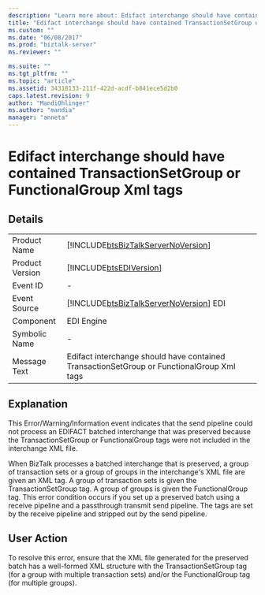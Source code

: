 ```yaml
---
description: "Learn more about: Edifact interchange should have contained TransactionSetGroup or FunctionalGroup Xml tags"
title: "Edifact interchange should have contained TransactionSetGroup or FunctionalGroup Xml tags | Microsoft Docs"
ms.custom: ""
ms.date: "06/08/2017"
ms.prod: "biztalk-server"
ms.reviewer: ""

ms.suite: ""
ms.tgt_pltfrm: ""
ms.topic: "article"
ms.assetid: 34318133-211f-422d-acdf-b841ece5d2b0
caps.latest.revision: 9
author: "MandiOhlinger"
ms.author: "mandia"
manager: "anneta"
---
```

# Edifact interchange should have contained TransactionSetGroup or FunctionalGroup Xml tags
## Details  
  
|                 |                                                                                           |
|-----------------|-------------------------------------------------------------------------------------------|
|  Product Name   |    [!INCLUDE[btsBizTalkServerNoVersion](../includes/btsbiztalkservernoversion-md.md)]     |
| Product Version |                [!INCLUDE[btsEDIVersion](../includes/btsediversion-md.md)]                 |
|    Event ID     |                                             -                                             |
|  Event Source   |  [!INCLUDE[btsBizTalkServerNoVersion](../includes/btsbiztalkservernoversion-md.md)] EDI   |
|    Component    |                                        EDI Engine                                         |
|  Symbolic Name  |                                             -                                             |
|  Message Text   | Edifact interchange should have contained TransactionSetGroup or FunctionalGroup Xml tags |
  
## Explanation  
 This Error/Warning/Information event indicates that the send pipeline could not process an EDIFACT batched interchange that was preserved because the TransactionSetGroup or FunctionalGroup tags were not included in the interchange XML file.  
  
 When BizTalk processes a batched interchange that is preserved, a group of transaction sets or a group of groups in the interchange's XML file are given an XML tag. A group of transaction sets is given the TransactionSetGroup tag. A group of groups is given the FunctionalGroup tag. This error condition occurs if you set up a preserved batch using a receive pipeline and a passthrough transmit send pipeline. The tags are set by the receive pipeline and stripped out by the send pipeline.  
  
## User Action  
 To resolve this error, ensure that the XML file generated for the preserved batch has a well-formed XML structure with the TransactionSetGroup tag (for a group with multiple transaction sets) and/or the FunctionalGroup tag (for multiple groups).
